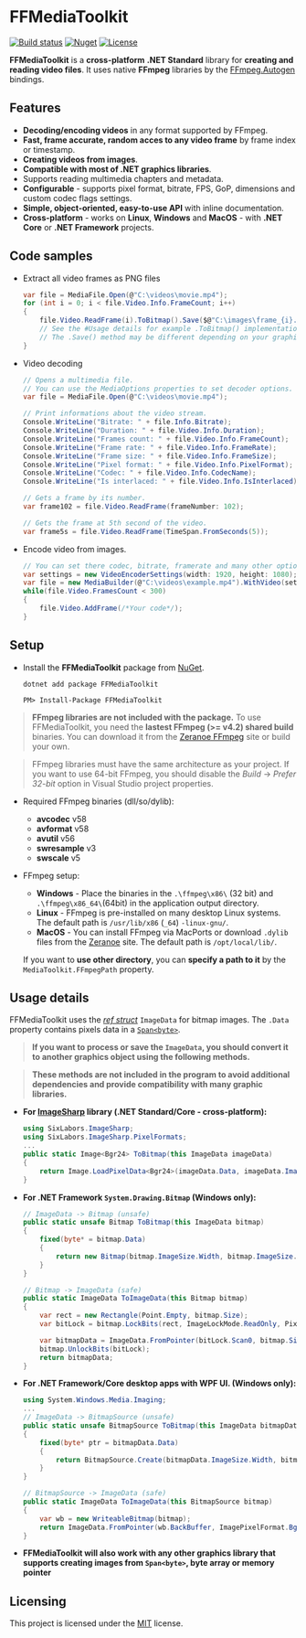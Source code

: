 ﻿
# FFMediaToolkit

[![Build status](https://ci.appveyor.com/api/projects/status/9vaaqchtx1d5nldj?svg=true)](https://ci.appveyor.com/project/radek41/ffmediatoolkit) [![Nuget](https://img.shields.io/nuget/v/FFMediaToolkit.svg)](https://www.nuget.org/packages/FFMediaToolkit/)
[![License](https://img.shields.io/github/license/radek-k/FFMediaToolkit.svg)](https://github.com/radek-k/FFMediaToolkit/blob/master/LICENSE)

**FFMediaToolkit** is a **cross-platform** **.NET Standard** library for **creating and reading video files**. It uses native **FFmpeg** libraries by the [FFmpeg.Autogen](https://github.com/Ruslan-B/FFmpeg.AutoGen) bindings.

## Features

- **Decoding/encoding videos** in any format supported by FFmpeg.
- **Fast, frame accurate, random acces to any video frame** by frame index or timestamp.
- **Creating videos from images**.
- **Compatible with most of .NET graphics libraries**.
- Supports reading multimedia chapters and metadata.
- **Configurable** - supports pixel format, bitrate, FPS, GoP, dimensions and custom codec flags settings.
- **Simple, object-oriented, easy-to-use API** with inline documentation.
- **Cross-platform** - works on **Linux**, **Windows** and **MacOS** - with **.NET Core** or **.NET Framework** projects.

## Code samples

- Extract all video frames as PNG files

    ````c#
    var file = MediaFile.Open(@"C:\videos\movie.mp4");
    for (int i = 0; i < file.Video.Info.FrameCount; i++)
    {
        file.Video.ReadFrame(i).ToBitmap().Save($@"C:\images\frame_{i}.png");
        // See the #Usage details for example .ToBitmap() implementation
        // The .Save() method may be different depending on your graphics library
    }
    ````
- Video decoding

    ````c#
    // Opens a multimedia file.
    // You can use the MediaOptions properties to set decoder options.
    var file = MediaFile.Open(@"C:\videos\movie.mp4");
    
    // Print informations about the video stream.
    Console.WriteLine("Bitrate: " + file.Info.Bitrate);
    Console.WriteLine("Duration: " + file.Video.Info.Duration);
    Console.WriteLine("Frames count: " + file.Video.Info.FrameCount);
    Console.WriteLine("Frame rate: " + file.Video.Info.FrameRate);
    Console.WriteLine("Frame size: " + file.Video.Info.FrameSize);
    Console.WriteLine("Pixel format: " + file.Video.Info.PixelFormat);
    Console.WriteLine("Codec: " + file.Video.Info.CodecName);
    Console.WriteLine("Is interlaced: " + file.Video.Info.IsInterlaced);

    // Gets a frame by its number.
    var frame102 = file.Video.ReadFrame(frameNumber: 102);

    // Gets the frame at 5th second of the video.
    var frame5s = file.Video.ReadFrame(TimeSpan.FromSeconds(5));
    ````

- Encode video from images.
    
    ````c#
    // You can set there codec, bitrate, framerate and many other options.
    var settings = new VideoEncoderSettings(width: 1920, height: 1080);
    var file = new MediaBuilder(@"C:\videos\example.mp4").WithVideo(settings).Create();
    while(file.Video.FramesCount < 300)
    {
        file.Video.AddFrame(/*Your code*/);
    }
    ````

## Setup

- Install the **FFMediaToolkit** package from [NuGet](https://www.nuget.org/packages/FFMediaToolkit/).

    ````shell
    dotnet add package FFMediaToolkit
    ````

    ````Package Manager Console
    PM> Install-Package FFMediaToolkit
    ````

> **FFmpeg libraries are not included with the package.** To use FFMediaToolkit, you need the **lastest FFmpeg (>= v4.2) shared build** binaries. You can download it from the [Zeranoe FFmpeg](https://ffmpeg.zeranoe.com/builds/) site or build your own.

> FFmpeg libraries must have the same architecture as your project. If you want to use 64-bit FFmpeg, you should disable the *Build* -> *Prefer 32-bit* option in Visual Studio project properties.
- Required FFmpeg binaries (dll/so/dylib):
  - **avcodec** v58
  - **avformat** v58
  - **avutil** v56
  - **swresample** v3
  - **swscale** v5
- FFmpeg setup:
  - **Windows** - Place the binaries in the `.\ffmpeg\x86\` (32 bit) and `.\ffmpeg\x86_64\`(64bit) in the application output directory.
  - **Linux** - FFmpeg is pre-installed on many desktop Linux systems. The default path is `/usr/lib/x86` (`_64`) `-linux-gnu/`.
  - **MacOS** - You can install FFmpeg via MacPorts or download `.dylib` files from the [Zeranoe](https://ffmpeg.zeranoe.com/builds/) site. The default path is `/opt/local/lib/`.

  If you want to **use other directory**, you can **specify a path to it** by the  `MediaToolkit.FFmpegPath` property.

## Usage details

FFMediaToolkit uses the [*ref struct*](https://docs.microsoft.com/pl-pl/dotnet/csharp/language-reference/keywords/ref#ref-struct-types) `ImageData` for bitmap images. The `.Data` property contains pixels data in a [`Span<byte>`](https://docs.microsoft.com/pl-pl/dotnet/api/system.span-1?view=netstandard-2.1). 
> **If you want to process or save the `ImageData`, you should convert it to another graphics object using the following methods.**

> **These methods are not included in the program to avoid additional dependencies and provide compatibility with many graphic libraries.**

- **For [ImageSharp](https://github.com/SixLabors/ImageSharp) library (.NET Standard/Core - cross-platform):**

    ````c#
    using SixLabors.ImageSharp;
    using SixLabors.ImageSharp.PixelFormats;
    ...
    public static Image<Bgr24> ToBitmap(this ImageData imageData)
    {
        return Image.LoadPixelData<Bgr24>(imageData.Data, imageData.ImageSize.Width, imageData.ImageSize.Height);
    }
    ````

- **For .NET Framework `System.Drawing.Bitmap` (Windows only):**

    ````c#
    // ImageData -> Bitmap (unsafe)
    public static unsafe Bitmap ToBitmap(this ImageData bitmap)
    {
        fixed(byte* = bitmap.Data)
        {
            return new Bitmap(bitmap.ImageSize.Width, bitmap.ImageSize.Height, bitmap.Stride, PixelFormat.Format24bppRgb, new IntPtr(bitmap.Data));
        }
    }

    // Bitmap -> ImageData (safe)
    public static ImageData ToImageData(this Bitmap bitmap)
    {
        var rect = new Rectangle(Point.Empty, bitmap.Size);
        var bitLock = bitmap.LockBits(rect, ImageLockMode.ReadOnly, PixelFormat.Format24bppRgb);

        var bitmapData = ImageData.FromPointer(bitLock.Scan0, bitmap.Size, ImagePixelFormat.Bgr24);
        bitmap.UnlockBits(bitLock);
        return bitmapData;
    }
    ````

- **For .NET Framework/Core desktop apps with WPF UI. (Windows only):**

    ````c#
    using System.Windows.Media.Imaging;
    ...
    // ImageData -> BitmapSource (unsafe)
    public static unsafe BitmapSource ToBitmap(this ImageData bitmapData)
    {
        fixed(byte* ptr = bitmapData.Data)
        {
            return BitmapSource.Create(bitmapData.ImageSize.Width, bitmapData.ImageSize.Height, 96, 96, PixelFormats.Bgr32, null, new IntPtr(ptr), bitmapData.Data.Length, bitmapData.Stride);
        }
    }

    // BitmapSource -> ImageData (safe)
    public static ImageData ToImageData(this BitmapSource bitmap)
    {
        var wb = new WriteableBitmap(bitmap);
        return ImageData.FromPointer(wb.BackBuffer, ImagePixelFormat.Bgra32, wb.PixelWidth, wb.PixelHeight);
    }
    ````
- **FFMediaToolkit will also work with any other graphics library that supports creating images from `Span<byte>`, byte array or memory pointer**

## Licensing

This project is licensed under the [MIT](https://github.com/radek-k/FFMediaToolkit/blob/master/LICENSE) license.
